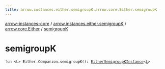 ```yaml
---
title: arrow.instances.either.semigroupK.arrow.core.Either.semigroupK - arrow-instances-core
---
```


[arrow-instances-core](../../index.html) / [arrow.instances.either.semigroupK](../index.html) / [arrow.core.Either](index.html) / [semigroupK](./semigroup-k.html)

# semigroupK

`fun <L> Either.Companion.semigroupK(): `[`EitherSemigroupKInstance`](../../arrow.instances/-either-semigroup-k-instance/index.html)`<`[`L`](semigroup-k.html#L)`>`